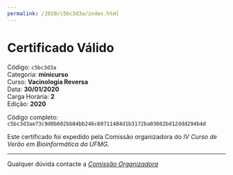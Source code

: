 ```yaml
---
permalink: /2020/c5bc3d3a/index.html
---
```


# Certificado Válido

Código: `c5bc3d3a`<br>
Categoria: **minicurso**<br>
Curso: **Vacinologia Reversa**<br>
Data: **30/01/2020**<br>
Carga Horária: **2**<br>
Edição: **2020**<br>


Código completo: `c5bc3d3ae73c9d0b602bb84bb246c60711484d1b3172ba03602bd12ddd294b4d`


Este certificado foi expedido pela Comissão organizadora do *IV Curso de Verão em Bioinformática da UFMG*.

----

Qualquer dúvida contacte a [_Comissão Organizadora_](<mailto:cursobioinfoufmg@gmail.com$subject=[Certificados]>)

